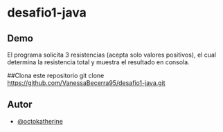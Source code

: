 ﻿# desafio1-java
 
## Demo

El programa solicita 3 resistencias (acepta solo valores positivos), el cual determina la resistencia total y muestra el resultado en consola. 

##Clona este repositorio
git clone https://github.com/VanessaBecerra95/desafio1-java.git


## Autor

- [@octokatherine](https://www.github.com/VanessaBecerra95)
